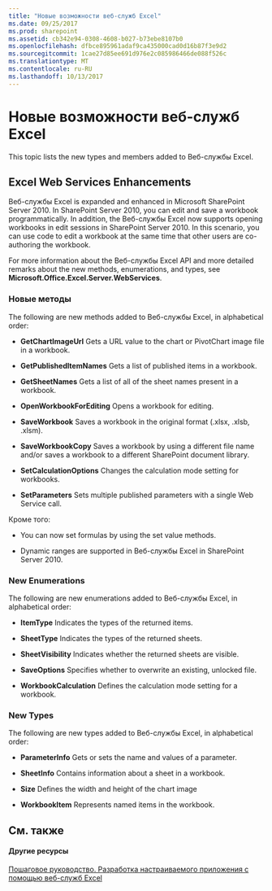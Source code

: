 ```yaml
---
title: "Новые возможности веб-служб Excel"
ms.date: 09/25/2017
ms.prod: sharepoint
ms.assetid: cb342e94-0308-4608-b027-b73ebe8107b0
ms.openlocfilehash: dfbce895961adaf9ca435000cad0d16b87f3e9d2
ms.sourcegitcommit: 1cae27d85ee691d976e2c085986466de088f526c
ms.translationtype: MT
ms.contentlocale: ru-RU
ms.lasthandoff: 10/13/2017
---
```

# <a name="whats-new-in-excel-web-services"></a>Новые возможности веб-служб Excel

This topic lists the new types and members added to Веб-службы Excel.
  
    
    


## <a name="excel-web-services-enhancements"></a>Excel Web Services Enhancements

Веб-службы Excel is expanded and enhanced in Microsoft SharePoint Server 2010. In SharePoint Server 2010, you can edit and save a workbook programmatically. In addition, the Веб-службы Excel now supports opening workbooks in edit sessions in SharePoint Server 2010. In this scenario, you can use code to edit a workbook at the same time that other users are co-authoring the workbook.
  
    
    
For more information about the Веб-службы Excel API and more detailed remarks about the new methods, enumerations, and types, see **Microsoft.Office.Excel.Server.WebServices**.
  
    
    

### <a name="new-methods"></a>Новые методы

The following are new methods added to Веб-службы Excel, in alphabetical order: 
  
    
    

- **GetChartImageUrl** Gets a URL value to the chart or PivotChart image file in a workbook.
    
  
- **GetPublishedItemNames** Gets a list of published items in a workbook.
    
  
- **GetSheetNames** Gets a list of all of the sheet names present in a workbook.
    
  
- **OpenWorkbookForEditing** Opens a workbook for editing.
    
  
- **SaveWorkbook** Saves a workbook in the original format (.xlsx, .xlsb, .xlsm).
    
  
- **SaveWorkbookCopy** Saves a workbook by using a different file name and/or saves a workbook to a different SharePoint document library.
    
  
- **SetCalculationOptions** Changes the calculation mode setting for workbooks.
    
  
- **SetParameters** Sets multiple published parameters with a single Web Service call.
    
  
Кроме того:
  
    
    

- You can now set formulas by using the set value methods.
    
  
- Dynamic ranges are supported in Веб-службы Excel in SharePoint Server 2010.
    
  

### <a name="new-enumerations"></a>New Enumerations

The following are new enumerations added to Веб-службы Excel, in alphabetical order:
  
    
    

- **ItemType** Indicates the types of the returned items.
    
  
- **SheetType** Indicates the types of the returned sheets.
    
  
- **SheetVisibility** Indicates whether the returned sheets are visible.
    
  
- **SaveOptions** Specifies whether to overwrite an existing, unlocked file.
    
  
- **WorkbookCalculation** Defines the calculation mode setting for a workbook.
    
  

### <a name="new-types"></a>New Types

The following are new types added to Веб-службы Excel, in alphabetical order:
  
    
    

- **ParameterInfo** Gets or sets the name and values of a parameter.
    
  
- **SheetInfo** Contains information about a sheet in a workbook.
    
  
- **Size** Defines the width and height of the chart image
    
  
- **WorkbookItem** Represents named items in the workbook.
    
  

## <a name="see-also"></a>См. также


#### <a name="other-resources"></a>Другие ресурсы


  
    
    
 [Пошаговое руководство. Разработка настраиваемого приложения с помощью веб-служб Excel](walkthrough-developing-a-custom-application-using-excel-web-services.md)
